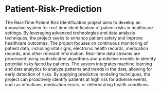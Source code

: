 # Patient-Risk-Prediction
The Real-Time Patient Risk Identification project aims to develop an innovative system for real-time identification of patient risks in healthcare settings. By leveraging advanced technologies and data analysis techniques, the project seeks to enhance patient safety and improve healthcare outcomes.
The project focuses on continuous monitoring of patient data, including vital signs, electronic health records, medication records, and other relevant information. Real-time data streams are processed using sophisticated algorithms and predictive models to identify potential risks faced by patients. The system integrates machine learning and data analytics to analyze patterns and trends in the data, allowing for early detection of risks. By applying predictive modeling techniques, the project can proactively identify patients at high risk for adverse events, such as infections, medication errors, or deteriorating health conditions.
